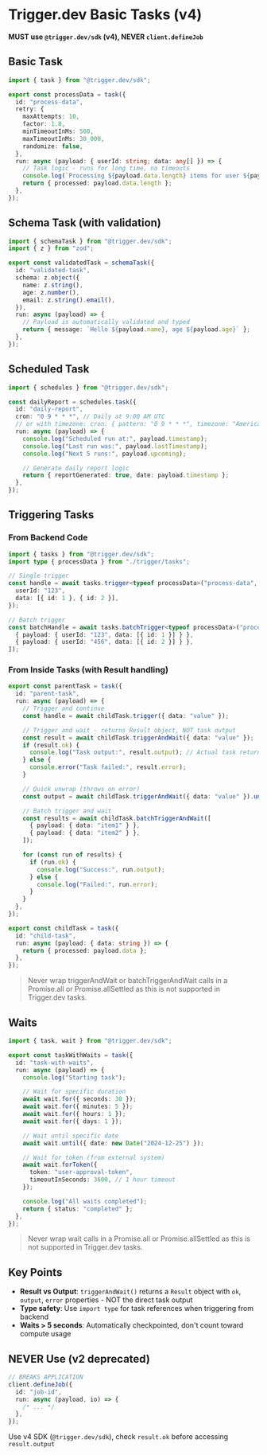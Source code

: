 # Trigger.dev Basic Tasks (v4)

**MUST use `@trigger.dev/sdk` (v4), NEVER `client.defineJob`**

## Basic Task

```ts
import { task } from "@trigger.dev/sdk";

export const processData = task({
  id: "process-data",
  retry: {
    maxAttempts: 10,
    factor: 1.8,
    minTimeoutInMs: 500,
    maxTimeoutInMs: 30_000,
    randomize: false,
  },
  run: async (payload: { userId: string; data: any[] }) => {
    // Task logic - runs for long time, no timeouts
    console.log(`Processing ${payload.data.length} items for user ${payload.userId}`);
    return { processed: payload.data.length };
  },
});
```

## Schema Task (with validation)

```ts
import { schemaTask } from "@trigger.dev/sdk";
import { z } from "zod";

export const validatedTask = schemaTask({
  id: "validated-task",
  schema: z.object({
    name: z.string(),
    age: z.number(),
    email: z.string().email(),
  }),
  run: async (payload) => {
    // Payload is automatically validated and typed
    return { message: `Hello ${payload.name}, age ${payload.age}` };
  },
});
```

## Scheduled Task

```ts
import { schedules } from "@trigger.dev/sdk";

const dailyReport = schedules.task({
  id: "daily-report",
  cron: "0 9 * * *", // Daily at 9:00 AM UTC
  // or with timezone: cron: { pattern: "0 9 * * *", timezone: "America/New_York" },
  run: async (payload) => {
    console.log("Scheduled run at:", payload.timestamp);
    console.log("Last run was:", payload.lastTimestamp);
    console.log("Next 5 runs:", payload.upcoming);

    // Generate daily report logic
    return { reportGenerated: true, date: payload.timestamp };
  },
});
```

## Triggering Tasks

### From Backend Code

```ts
import { tasks } from "@trigger.dev/sdk";
import type { processData } from "./trigger/tasks";

// Single trigger
const handle = await tasks.trigger<typeof processData>("process-data", {
  userId: "123",
  data: [{ id: 1 }, { id: 2 }],
});

// Batch trigger
const batchHandle = await tasks.batchTrigger<typeof processData>("process-data", [
  { payload: { userId: "123", data: [{ id: 1 }] } },
  { payload: { userId: "456", data: [{ id: 2 }] } },
]);
```

### From Inside Tasks (with Result handling)

```ts
export const parentTask = task({
  id: "parent-task",
  run: async (payload) => {
    // Trigger and continue
    const handle = await childTask.trigger({ data: "value" });

    // Trigger and wait - returns Result object, NOT task output
    const result = await childTask.triggerAndWait({ data: "value" });
    if (result.ok) {
      console.log("Task output:", result.output); // Actual task return value
    } else {
      console.error("Task failed:", result.error);
    }

    // Quick unwrap (throws on error)
    const output = await childTask.triggerAndWait({ data: "value" }).unwrap();

    // Batch trigger and wait
    const results = await childTask.batchTriggerAndWait([
      { payload: { data: "item1" } },
      { payload: { data: "item2" } },
    ]);

    for (const run of results) {
      if (run.ok) {
        console.log("Success:", run.output);
      } else {
        console.log("Failed:", run.error);
      }
    }
  },
});

export const childTask = task({
  id: "child-task",
  run: async (payload: { data: string }) => {
    return { processed: payload.data };
  },
});
```

> Never wrap triggerAndWait or batchTriggerAndWait calls in a Promise.all or Promise.allSettled as this is not supported in Trigger.dev tasks.

## Waits

```ts
import { task, wait } from "@trigger.dev/sdk";

export const taskWithWaits = task({
  id: "task-with-waits",
  run: async (payload) => {
    console.log("Starting task");

    // Wait for specific duration
    await wait.for({ seconds: 30 });
    await wait.for({ minutes: 5 });
    await wait.for({ hours: 1 });
    await wait.for({ days: 1 });

    // Wait until specific date
    await wait.until({ date: new Date("2024-12-25") });

    // Wait for token (from external system)
    await wait.forToken({
      token: "user-approval-token",
      timeoutInSeconds: 3600, // 1 hour timeout
    });

    console.log("All waits completed");
    return { status: "completed" };
  },
});
```

> Never wrap wait calls in a Promise.all or Promise.allSettled as this is not supported in Trigger.dev tasks.

## Key Points

- **Result vs Output**: `triggerAndWait()` returns a `Result` object with `ok`, `output`, `error` properties - NOT the direct task output
- **Type safety**: Use `import type` for task references when triggering from backend
- **Waits > 5 seconds**: Automatically checkpointed, don't count toward compute usage

## NEVER Use (v2 deprecated)

```ts
// BREAKS APPLICATION
client.defineJob({
  id: "job-id",
  run: async (payload, io) => {
    /* ... */
  },
});
```

Use v4 SDK (`@trigger.dev/sdk`), check `result.ok` before accessing `result.output`
